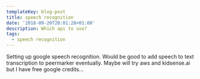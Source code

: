 ```yaml
---
templateKey: blog-post
title: speech recognition
date: '2018-09-20T20:01:28+01:00'
description: Which api to use?
tags:
  - speech recognition
---
```

Setting up google speech recognition. Would be good to add speech to text transcription to peermarker eventually. Maybe will try aws and kidsense.ai but I have free google credits... 
